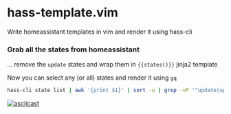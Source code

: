 # hass-template.vim
Write homeassistant templates in vim and render it using hass-cli


### Grab all the states from homeassistant

... remove the `update` states and wrap them in `{{states()}}` jinja2 template

Now you can select any (or all) states and render it using `gq`

```bash
hass-cli state list | awk '{print $1}' | sort -u | grep -vP '^update|update$' | perl -pe 's#^(.+)$#"{{states(🤩$1🤩)}}"#' | perl -pe 's/🤩/"/g' | vim -c setf\ jinja
```

[![asciicast](https://asciinema.org/a/565704.svg)](https://asciinema.org/a/565704)
